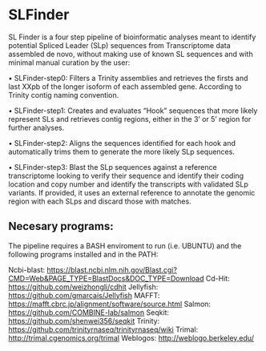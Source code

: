 # SLFinder
SL Finder is a four step pipeline of bioinformatic analyses meant to identify potential Spliced Leader (SLp) sequences from Transcriptome data assembled de novo, without making use of known SL sequences and with minimal manual curation by the user:

•	SLFinder-step0: Filters a Trinity assemblies and retrieves the firsts and last XXpb of the longer isoform of each assembled gene. According to Trinity contig naming convention.

•	SLFinder-step1: Creates and evaluates “Hook” sequences that more likely represent SLs and retrieves contig regions, either in the 3’ or 5’ region for further analyses.

•	SLFinder-step2: Aligns the sequences identified for each hook and automatically trims them to generate the more likely SLp sequences.

•	SLFinder-step3: Blast the SLp sequences against a reference transcriptome looking to verify their sequence and identify their coding location and copy number and identify the transcripts with validated SLp variants. If provided, it uses an external reference to annotate the genomic region with each SLps and discard those with matches.

## Necesary programs:
The pipeline requires a BASH enviroment to run (i.e. UBUNTU) and the following programs installed and in the PATH:

Ncbi-blast: https://blast.ncbi.nlm.nih.gov/Blast.cgi?CMD=Web&PAGE_TYPE=BlastDocs&DOC_TYPE=Download
Cd-Hit: https://github.com/weizhongli/cdhit
Jellyfish: https://github.com/gmarcais/Jellyfish
MAFFT: https://mafft.cbrc.jp/alignment/software/source.html
Salmon: https://github.com/COMBINE-lab/salmon
Seqkit: https://github.com/shenwei356/seqkit
Trinity: https://github.com/trinityrnaseq/trinityrnaseq/wiki
Trimal: http://trimal.cgenomics.org/trimal
Weblogos: http://weblogo.berkeley.edu/
